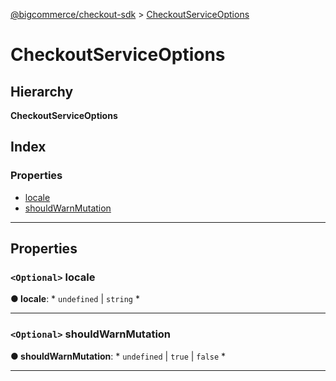 [@bigcommerce/checkout-sdk](../README.md) > [CheckoutServiceOptions](../interfaces/checkoutserviceoptions.md)

# CheckoutServiceOptions

## Hierarchy

**CheckoutServiceOptions**

## Index

### Properties

* [locale](checkoutserviceoptions.md#locale)
* [shouldWarnMutation](checkoutserviceoptions.md#shouldwarnmutation)

---

## Properties

<a id="locale"></a>

### `<Optional>` locale

**● locale**: * `undefined` &#124; `string`
*

___
<a id="shouldwarnmutation"></a>

### `<Optional>` shouldWarnMutation

**● shouldWarnMutation**: * `undefined` &#124; `true` &#124; `false`
*

___


